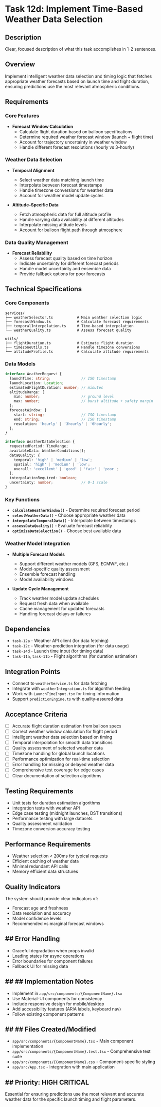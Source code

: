 # Task 12d: Implement Time-Based Weather Data Selection

## Description

Clear, focused description of what this task accomplishes in 1-2 sentences.

## Overview
Implement intelligent weather data selection and timing logic that fetches appropriate weather forecasts based on launch time and flight duration, ensuring predictions use the most relevant atmospheric conditions.

## Requirements

### Core Features
- **Forecast Window Calculation**
  - Calculate flight duration based on balloon specifications
  - Determine required weather forecast window (launch + flight time)
  - Account for trajectory uncertainty in weather window
  - Handle different forecast resolutions (hourly vs 3-hourly)

### Weather Data Selection
- **Temporal Alignment**
  - Select weather data matching launch time
  - Interpolate between forecast timestamps
  - Handle timezone conversions for weather data
  - Account for weather model update cycles

- **Altitude-Specific Data**
  - Fetch atmospheric data for full altitude profile
  - Handle varying data availability at different altitudes
  - Interpolate missing altitude levels
  - Account for balloon flight path through atmosphere

### Data Quality Management
- **Forecast Reliability**
  - Assess forecast quality based on time horizon
  - Indicate uncertainty for different forecast periods
  - Handle model uncertainty and ensemble data
  - Provide fallback options for poor forecasts

## Technical Specifications

### Core Components
```
services/
├── weatherSelector.ts           # Main weather selection logic
├── forecastWindow.ts            # Calculate forecast requirements
├── temporalInterpolation.ts     # Time-based interpolation
└── weatherQuality.ts            # Assess forecast quality

utils/
├── flightDuration.ts            # Estimate flight duration
├── timezoneUtils.ts             # Handle timezone conversions
└── altitudeProfile.ts           # Calculate altitude requirements
```

### Data Models
```typescript
interface WeatherRequest {
  launchTime: string;              // ISO timestamp
  launchLocation: Location;
  estimatedFlightDuration: number; // minutes
  altitudeRange: {
    min: number;                   // ground level
    max: number;                   // burst altitude + safety margin
  };
  forecastWindow: {
    start: string;                 // ISO timestamp
    end: string;                   // ISO timestamp
    resolution: 'hourly' | '3hourly' | '6hourly';
  };
}

interface WeatherDataSelection {
  requestedPeriod: TimeRange;
  availableData: WeatherConditions[];
  dataQuality: {
    temporal: 'high' | 'medium' | 'low';
    spatial: 'high' | 'medium' | 'low';
    overall: 'excellent' | 'good' | 'fair' | 'poor';
  };
  interpolationRequired: boolean;
  uncertainty: number;             // 0-1 scale
}
```

### Key Functions
- **`calculateWeatherWindow()`** - Determine required forecast period
- **`selectWeatherData()`** - Choose appropriate weather data
- **`interpolateTemporalData()`** - Interpolate between timestamps
- **`assessDataQuality()`** - Evaluate forecast reliability
- **`optimizeDataSelection()`** - Choose best available data

### Weather Model Integration
- **Multiple Forecast Models**
  - Support different weather models (GFS, ECMWF, etc.)
  - Model-specific quality assessment
  - Ensemble forecast handling
  - Model availability windows

- **Update Cycle Management**
  - Track weather model update schedules
  - Request fresh data when available
  - Cache management for updated forecasts
  - Handling forecast delays or failures

## Dependencies
- `task-12a` - Weather API client (for data fetching)
- `task-12c` - Weather-prediction integration (for data usage)
- `task-14d` - Launch time input (for timing data)
- `task-11a`, `task-11b` - Flight algorithms (for duration estimation)

## Integration Points
- Connect to `weatherService.ts` for data fetching
- Integrate with `weatherIntegration.ts` for algorithm feeding
- Work with `LaunchTimeInput.tsx` for timing information
- Support `predictionEngine.ts` with quality-assured data

## Acceptance Criteria
- [ ] Accurate flight duration estimation from balloon specs
- [ ] Correct weather window calculation for flight period
- [ ] Intelligent weather data selection based on timing
- [ ] Temporal interpolation for smooth data transitions
- [ ] Quality assessment of selected weather data
- [ ] Timezone handling for global launch locations
- [ ] Performance optimization for real-time selection
- [ ] Error handling for missing or delayed weather data
- [ ] Comprehensive test coverage for edge cases
- [ ] Clear documentation of selection algorithms

## Testing Requirements
- Unit tests for duration estimation algorithms
- Integration tests with weather API
- Edge case testing (midnight launches, DST transitions)
- Performance testing with large datasets
- Quality assessment validation
- Timezone conversion accuracy testing

## Performance Requirements
- Weather selection < 200ms for typical requests
- Efficient caching of weather data
- Minimal redundant API calls
- Memory efficient data structures

## Quality Indicators
The system should provide clear indicators of:
- Forecast age and freshness
- Data resolution and accuracy
- Model confidence levels
- Recommended vs marginal forecast windows

## ## Error Handling
- Graceful degradation when props invalid
- Loading states for async operations
- Error boundaries for component failures
- Fallback UI for missing data

## ## ## Implementation Notes
- Implement in `app/src/components/{ComponentName}.tsx`
- Use Material-UI components for consistency
- Include responsive design for mobile/desktop
- Add accessibility features (ARIA labels, keyboard nav)
- Follow existing component patterns

## ## ## Files Created/Modified
- `app/src/components/{ComponentName}.tsx` - Main component implementation
- `app/src/components/{ComponentName}.test.tsx` - Comprehensive test suite
- `app/src/components/{ComponentName}.css` - Component-specific styling
- `app/src/App.tsx` - Integration with main application

## ## Priority: **HIGH CRITICAL**
Essential for ensuring predictions use the most relevant and accurate weather data for the specific launch timing and flight parameters. 